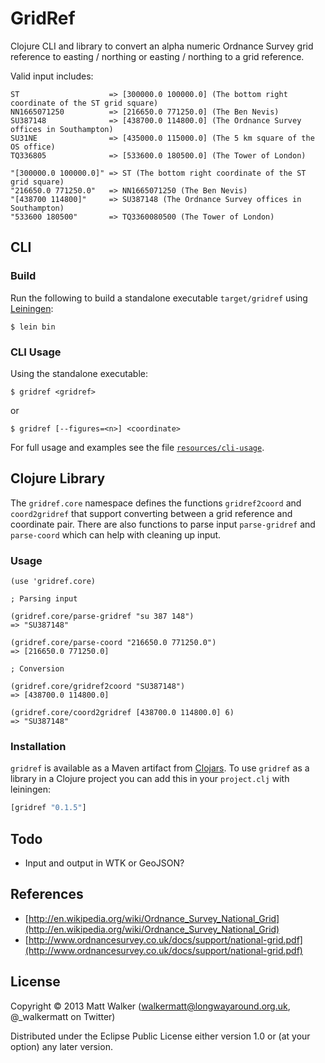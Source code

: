 # GridRef

Clojure CLI and library to convert an alpha numeric Ordnance Survey grid reference to easting / northing or easting / northing to a grid reference.

Valid input includes:

    ST                    => [300000.0 100000.0] (The bottom right coordinate of the ST grid square)
    NN1665071250          => [216650.0 771250.0] (The Ben Nevis)
    SU387148              => [438700.0 114800.0] (The Ordnance Survey offices in Southampton)
    SU31NE                => [435000.0 115000.0] (The 5 km square of the OS office)
    TQ336805              => [533600.0 180500.0] (The Tower of London)

    "[300000.0 100000.0]" => ST (The bottom right coordinate of the ST grid square)
    "216650.0 771250.0"   => NN1665071250 (The Ben Nevis)
    "[438700 114800]"     => SU387148 (The Ordnance Survey offices in Southampton)
    "533600 180500"       => TQ3360080500 (The Tower of London)

## CLI

### Build

Run the following to build a standalone executable `target/gridref` using [Leiningen](https://github.com/technomancy/leiningen):

    $ lein bin

### CLI Usage

Using the standalone executable:

    $ gridref <gridref>

or

    $ gridref [--figures=<n>] <coordinate>

For full usage and examples see the file [`resources/cli-usage`](resources/cli-usage).

## Clojure Library

The `gridref.core` namespace defines the functions `gridref2coord` and `coord2gridref` that support converting between a grid reference and coordinate pair. There are also functions to parse input `parse-gridref` and `parse-coord` which can help with cleaning up input.

### Usage

    (use 'gridref.core)

    ; Parsing input

    (gridref.core/parse-gridref "su 387 148")
    => "SU387148"

    (gridref.core/parse-coord "216650.0 771250.0")
    => [216650.0 771250.0]

    ; Conversion

    (gridref.core/gridref2coord "SU387148")
    => [438700.0 114800.0]

    (gridref.core/coord2gridref [438700.0 114800.0] 6)
    => "SU387148"

### Installation

`gridref` is available as a Maven artifact from [Clojars](http://clojars.org/gridref). To use `gridref` as a library in a Clojure project you can add this in your `project.clj` with leiningen:

```clojure
[gridref "0.1.5"]
```

## Todo

* Input and output in WTK or GeoJSON?

## References

* [http://en.wikipedia.org/wiki/Ordnance_Survey_National_Grid](http://en.wikipedia.org/wiki/Ordnance_Survey_National_Grid)
* [http://www.ordnancesurvey.co.uk/docs/support/national-grid.pdf](http://www.ordnancesurvey.co.uk/docs/support/national-grid.pdf)

## License

Copyright © 2013 Matt Walker (walkermatt@longwayaround.org.uk, @_walkermatt on Twitter)

Distributed under the Eclipse Public License either version 1.0 or (at
your option) any later version.
